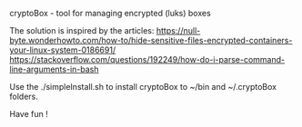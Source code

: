

cryptoBox - tool for managing encrypted (luks) boxes

The solution is inspired by the articles:
https://null-byte.wonderhowto.com/how-to/hide-sensitive-files-encrypted-containers-your-linux-system-0186691/
https://stackoverflow.com/questions/192249/how-do-i-parse-command-line-arguments-in-bash

Use the ./simpleInstall.sh to install cryptoBox to ~/bin and ~/.cryptoBox folders.

Have fun !
